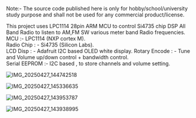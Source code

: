 Note:- The source code published here is only for hobby/school/university study purpose and shall not be used for any commercial product/license.

This project uses LPC1114 28pin ARM MCU to control Si4735 chip DSP All Band Radio to listen  to AM,FM SW various meter band Radio frequencies.
MCU :- LPC1114 (NXP cortex M).  
Radio Chip : - Si4735 (Silicon Labs).  
LCD Disp : - Adafruit I2C based OLED white display. 
Rotary Encode : - Tune and Volume up/down control + bandwidth control.  
Serial EEPROM :- I2C based , to store channels and volume setting.


![IMG_20250427_144742518](https://github.com/user-attachments/assets/038e53af-a552-4c24-8575-f613c7a2fcd4)


![IMG_20250427_145336635](https://github.com/user-attachments/assets/e3eb64bb-3f2c-4c9a-8a9a-2caf982c17ce)


![IMG_20250427_143953787](https://github.com/user-attachments/assets/4dc646e6-3523-4ebc-9a56-40e8481aea6b)


![IMG_20250427_143938995](https://github.com/user-attachments/assets/97501d59-a920-46cd-8661-5c78e76f65e1)



  


